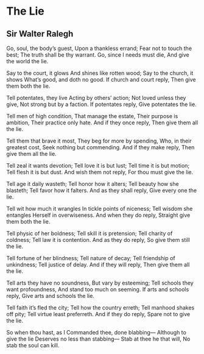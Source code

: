 # The Lie
## Sir Walter Ralegh
Go, soul, the body’s guest,
Upon a thankless errand;
Fear not to touch the best;
The truth shall be thy warrant.
Go, since I needs must die,
And give the world the lie.

Say to the court, it glows
And shines like rotten wood;
Say to the church, it shows
What’s good, and doth no good.
If church and court reply,
Then give them both the lie.

Tell potentates, they live
Acting by others’ action;
Not loved unless they give,
Not strong but by a faction.
If potentates reply,
Give potentates the lie.

Tell men of high condition,
That manage the estate,
Their purpose is ambition,
Their practice only hate.
And if they once reply,
Then give them all the lie.

Tell them that brave it most,
They beg for more by spending,
Who, in their greatest cost,
Seek nothing but commending.
And if they make reply,
Then give them all the lie.

Tell zeal it wants devotion;
Tell love it is but lust;
Tell time it is but motion;
Tell flesh it is but dust.
And wish them not reply,
For thou must give the lie.

Tell age it daily wasteth;
Tell honor how it alters;
Tell beauty how she blasteth;
Tell favor how it falters.
And as they shall reply,
Give every one the lie.

Tell wit how much it wrangles
In tickle points of niceness;
Tell wisdom she entangles
Herself in overwiseness.
And when they do reply,
Straight give them both the lie.

Tell physic of her boldness;
Tell skill it is pretension;
Tell charity of coldness;
Tell law it is contention.
And as they do reply,
So give them still the lie.

Tell fortune of her blindness;
Tell nature of decay;
Tell friendship of unkindness;
Tell justice of delay.
And if they will reply,
Then give them all the lie.

Tell arts they have no soundness,
But vary by esteeming;
Tell schools they want profoundness,
And stand too much on seeming.
If arts and schools reply,
Give arts and schools the lie.

Tell faith it’s fled the city;
Tell how the country erreth;
Tell manhood shakes off pity;
Tell virtue least preferreth.
And if they do reply,
Spare not to give the lie.

So when thou hast, as I
Commanded thee, done blabbing—
Although to give the lie
Deserves no less than stabbing—
Stab at thee he that will,
No stab the soul can kill.
